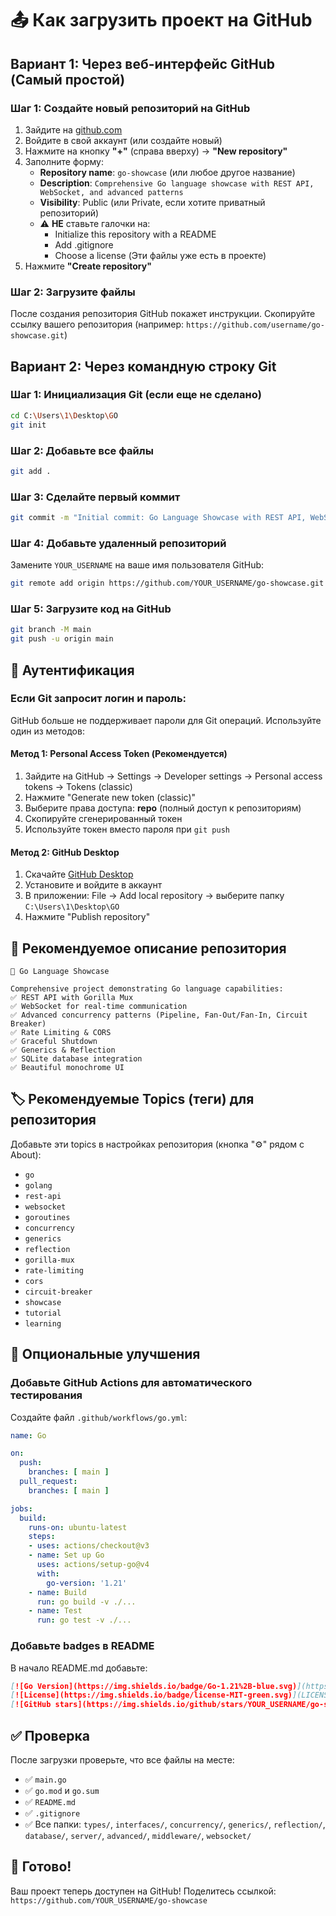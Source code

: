 # 📤 Как загрузить проект на GitHub

## Вариант 1: Через веб-интерфейс GitHub (Самый простой)

### Шаг 1: Создайте новый репозиторий на GitHub
1. Зайдите на [github.com](https://github.com)
2. Войдите в свой аккаунт (или создайте новый)
3. Нажмите на кнопку **"+"** (справа вверху) → **"New repository"**
4. Заполните форму:
   - **Repository name**: `go-showcase` (или любое другое название)
   - **Description**: `Comprehensive Go language showcase with REST API, WebSocket, and advanced patterns`
   - **Visibility**: Public (или Private, если хотите приватный репозиторий)
   - ⚠️ **НЕ** ставьте галочки на:
     - Initialize this repository with a README
     - Add .gitignore
     - Choose a license
   (Эти файлы уже есть в проекте)
5. Нажмите **"Create repository"**

### Шаг 2: Загрузите файлы
После создания репозитория GitHub покажет инструкции. Скопируйте ссылку вашего репозитория (например: `https://github.com/username/go-showcase.git`)

## Вариант 2: Через командную строку Git

### Шаг 1: Инициализация Git (если еще не сделано)
```bash
cd C:\Users\1\Desktop\GO
git init
```

### Шаг 2: Добавьте все файлы
```bash
git add .
```

### Шаг 3: Сделайте первый коммит
```bash
git commit -m "Initial commit: Go Language Showcase with REST API, WebSocket, and advanced patterns"
```

### Шаг 4: Добавьте удаленный репозиторий
Замените `YOUR_USERNAME` на ваше имя пользователя GitHub:
```bash
git remote add origin https://github.com/YOUR_USERNAME/go-showcase.git
```

### Шаг 5: Загрузите код на GitHub
```bash
git branch -M main
git push -u origin main
```

## 🔐 Аутентификация

### Если Git запросит логин и пароль:
GitHub больше не поддерживает пароли для Git операций. Используйте один из методов:

#### Метод 1: Personal Access Token (Рекомендуется)
1. Зайдите на GitHub → Settings → Developer settings → Personal access tokens → Tokens (classic)
2. Нажмите "Generate new token (classic)"
3. Выберите права доступа: **repo** (полный доступ к репозиториям)
4. Скопируйте сгенерированный токен
5. Используйте токен вместо пароля при `git push`

#### Метод 2: GitHub Desktop
1. Скачайте [GitHub Desktop](https://desktop.github.com/)
2. Установите и войдите в аккаунт
3. В приложении: File → Add local repository → выберите папку `C:\Users\1\Desktop\GO`
4. Нажмите "Publish repository"

## 📝 Рекомендуемое описание репозитория

```
🚀 Go Language Showcase

Comprehensive project demonstrating Go language capabilities:
✅ REST API with Gorilla Mux
✅ WebSocket for real-time communication
✅ Advanced concurrency patterns (Pipeline, Fan-Out/Fan-In, Circuit Breaker)
✅ Rate Limiting & CORS
✅ Graceful Shutdown
✅ Generics & Reflection
✅ SQLite database integration
✅ Beautiful monochrome UI
```

## 🏷️ Рекомендуемые Topics (теги) для репозитория

Добавьте эти topics в настройках репозитория (кнопка "⚙️" рядом с About):
- `go`
- `golang`
- `rest-api`
- `websocket`
- `goroutines`
- `concurrency`
- `generics`
- `reflection`
- `gorilla-mux`
- `rate-limiting`
- `cors`
- `circuit-breaker`
- `showcase`
- `tutorial`
- `learning`

## 🌟 Опциональные улучшения

### Добавьте GitHub Actions для автоматического тестирования
Создайте файл `.github/workflows/go.yml`:
```yaml
name: Go

on:
  push:
    branches: [ main ]
  pull_request:
    branches: [ main ]

jobs:
  build:
    runs-on: ubuntu-latest
    steps:
    - uses: actions/checkout@v3
    - name: Set up Go
      uses: actions/setup-go@v4
      with:
        go-version: '1.21'
    - name: Build
      run: go build -v ./...
    - name: Test
      run: go test -v ./...
```

### Добавьте badges в README
В начало README.md добавьте:
```markdown
[![Go Version](https://img.shields.io/badge/Go-1.21%2B-blue.svg)](https://golang.org/)
[![License](https://img.shields.io/badge/license-MIT-green.svg)](LICENSE)
[![GitHub stars](https://img.shields.io/github/stars/YOUR_USERNAME/go-showcase.svg)](https://github.com/YOUR_USERNAME/go-showcase/stargazers)
```

## ✅ Проверка

После загрузки проверьте, что все файлы на месте:
- ✅ `main.go`
- ✅ `go.mod` и `go.sum`
- ✅ `README.md`
- ✅ `.gitignore`
- ✅ Все папки: `types/`, `interfaces/`, `concurrency/`, `generics/`, `reflection/`, `database/`, `server/`, `advanced/`, `middleware/`, `websocket/`

## 🎉 Готово!

Ваш проект теперь доступен на GitHub!
Поделитесь ссылкой: `https://github.com/YOUR_USERNAME/go-showcase`

